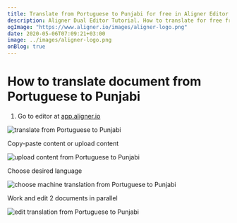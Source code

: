 ```yaml
---
title: Translate from Portuguese to Punjabi for free in Aligner Editor
description: Aligner Dual Editor Tutorial. How to translate for free from Portuguese to Punjabi. Aligner is multilingual document management platform. 
ogImage: "https://www.aligner.io/images/aligner-logo.png"
date: 2020-05-06T07:09:21+03:00
image: ../images/aligner-logo.png
onBlog: true
---
```


# How to translate document from Portuguese to Punjabi

1. Go to editor at [app.aligner.io](https://app.aligner.io "Aligner App web page")

![translate from Portuguese to Punjabi](../aligner-blank-editor.png "translate from Portuguese to Punjabi")

Copy-paste content or upload content

![upload content from Portuguese to Punjabi](../aligner-uploaded-document.png "upload content from Portuguese to Punjabi")

Choose desired language

![choose machine translation from Portuguese to Punjabi](../aligner-language-dropdown.png "choose machine translation from Portuguese to Punjabi")

Work and edit 2 documents in parallel

![edit translation from Portuguese to Punjabi](../aligner-double-sitded-editor.png "edit translation from Portuguese to Punjabi")

